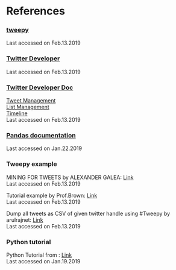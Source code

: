 # References

### [tweepy](https://tweepy.readthedocs.io/en/v3.5.0/index.html)
Last accessed on Feb.13.2019

### [Twitter Developer](https://developer.twitter.com/en/docs)
Last accessed on Feb.13.2019

### [Twitter Developer Doc](https://developer.twitter.com/en/docs)
[Tweet Management](https://developer.twitter.com/en/docs/tweets/data-dictionary/overview/tweet-object.html)\
[List Management](https://developer.twitter.com/en/docs/accounts-and-users/create-manage-lists/api-reference/get-lists-members)\
[Timeline](https://developer.twitter.com/en/docs/tweets/timelines/overview)\
Last accessed on Feb.13.2019


### [Pandas documentation](https://pandas.pydata.org/pandas-docs/stable/index.html)
Last accessed on Jan.22.2019

### Tweepy example

MINING FOR TWEETS by ALEXANDER GALEA: [Link](https://galeascience.wordpress.com/2016/03/18/collecting-twitter-data-with-python/)\
Last accessed on Feb.13.2019

Tutorial example by Prof.Brown: [Link](https://github.com/nikbearbrown/INFO_6210/blob/master/Week_2/NBB_%20BeautifulSoup.ipynb)\
Last accessed on Feb.13.2019

Dump all tweets as CSV of given twitter handle using #Tweepy by arulrajnet: [Link](https://gist.github.com/arulrajnet/0b71842b573d81c7bc23)\
Last accessed on Feb.13.2019


### Python tutorial

Python Tutorial from : [Link](https://www.w3schools.com/python/python_operators.asp)\
Last accessed on Jan.19.2019

